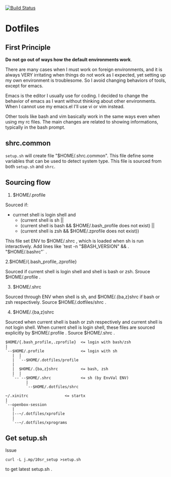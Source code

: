 [![Build Status](https://travis-ci.org/10sr/dotfiles.svg?branch=master)](https://travis-ci.org/10sr/dotfiles)

Dotfiles
========



First Principle
---------------


__Do not go out of ways how the default environments work__.


There are many cases when I must work on foreign environments, and it is always
VERY irritating when things do not work as I expected, yet setting up my own
environment is troublesome. So I avoid changing behaviors of tools, except
for emacs.

Emacs is the editor I usually use for coding. I decided to change the behavior
of emacs as I want without thinking about other environments. When I cannot use
my emacs.el I'll use vi or vim instead.

Other tools like bash and vim basically work in the same ways even when using my
rc files. The main changes are related to showing informations, typically in the
bash prompt.



shrc.common
-----------

`setup.sh` will create file "$HOME/.shrc.common". This file define some
variables that can be used to detect system type. This file is sourced from
both `setup.sh` and `shrc`.



Sourcing flow
-------------

1. $HOME/.profile

Sourced if:

* currnet shell is login shell and
  * (current shell is sh ||
  * (current shell is bash && $HOME/.bash_profile does not exist) ||
  * (current shell is zsh && $HOME/.zprofile does not exist))

This file set ENV to $HOME/.shrc , which is loaded when sh is run interactively.
Add lines like `test -n "$BASH_VERSION" && . "$HOME/.bashrc"` .


2.$HOME/{.bash_profile,.zprofile}


Sourced if current shell is login shell and shell is bash or zsh.
Srouce $HOME/.profile .


3. $HOME/.shrc

Sourced through ENV when shell is sh, and $HOME/.{ba,z}shrc if bash or zsh
respectively. Source $HOME/.dotfiles/shrc .


4. $HOME/.{ba,z}shrc

Sourced when current shell is bash or zsh respectively and current shell is not
login shell. When current shell is login shell, these files are sourced
explicitly by $HOME/.profile . Source $HOME/.shrc .


```
$HOME/{.bash_profile,.zprofile}  <= login with bash/zsh
|
`--$HOME/.profile                <= login with sh
   |  |
   |  `--$HOME/.dotfiles/profile
   |
   |  $HOME/.{ba,z}shrc          <= bash, zsh
   |  |
   `--`--$HOME/.shrc             <= sh (by EnvVal ENV)
         |
         `--$HOME/.dotfiles/shrc
```

```
~/.xinitrc                <= startx
|
`--openbox-session
   |
   |--~/.dotfiles/xprofile
   |
   `--~/.dotfiles/xprograms
```


Get setup.sh
------------

Issue

    curl -L j.mp/10sr_setup >setup.sh

to get latest setup.sh .
